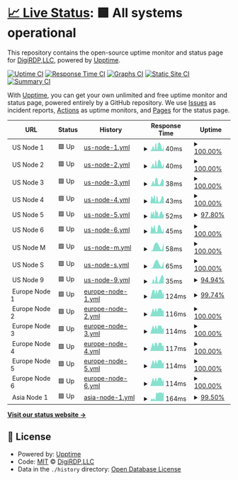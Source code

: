 # [📈 Live Status](https://status.digirdp.com): <!--live status--> **🟩 All systems operational**

This repository contains the open-source uptime monitor and status page for [DigiRDP,LLC](https://digirdp.com), powered by [Upptime](https://github.com/upptime/upptime).

[![Uptime CI](https://github.com/digirdpllc/upptime/workflows/Uptime%20CI/badge.svg)](https://github.com/digirdpllc/upptime/actions?query=workflow%3A%22Uptime+CI%22)
[![Response Time CI](https://github.com/digirdpllc/upptime/workflows/Response%20Time%20CI/badge.svg)](https://github.com/digirdpllc/upptime/actions?query=workflow%3A%22Response+Time+CI%22)
[![Graphs CI](https://github.com/digirdpllc/upptime/workflows/Graphs%20CI/badge.svg)](https://github.com/digirdpllc/upptime/actions?query=workflow%3A%22Graphs+CI%22)
[![Static Site CI](https://github.com/digirdpllc/upptime/workflows/Static%20Site%20CI/badge.svg)](https://github.com/digirdpllc/upptime/actions?query=workflow%3A%22Static+Site+CI%22)
[![Summary CI](https://github.com/digirdpllc/upptime/workflows/Summary%20CI/badge.svg)](https://github.com/digirdpllc/upptime/actions?query=workflow%3A%22Summary+CI%22)

With [Upptime](https://upptime.js.org), you can get your own unlimited and free uptime monitor and status page, powered entirely by a GitHub repository. We use [Issues](https://github.com/digirdpllc/upptime/issues) as incident reports, [Actions](https://github.com/digirdpllc/upptime/actions) as uptime monitors, and [Pages](https://status.digirdp.com) for the status page.

<!--start: status pages-->
<!-- This summary is generated by Upptime (https://github.com/upptime/upptime) -->
<!-- Do not edit this manually, your changes will be overwritten -->
<!-- prettier-ignore -->
| URL | Status | History | Response Time | Uptime |
| --- | ------ | ------- | ------------- | ------ |
| <img alt="" src="https://favicons.githubusercontent.com/null" height="13"> US Node 1 | 🟩 Up | [us-node-1.yml](https://github.com/digirdpllc/upptime/commits/HEAD/history/us-node-1.yml) | <details><summary><img alt="Response time graph" src="./graphs/us-node-1/response-time-week.png" height="20"> 40ms</summary><br><a href="https://status.digirdp.com/history/us-node-1"><img alt="Response time 42" src="https://img.shields.io/endpoint?url=https%3A%2F%2Fraw.githubusercontent.com%2Fdigirdpllc%2Fupptime%2FHEAD%2Fapi%2Fus-node-1%2Fresponse-time.json"></a><br><a href="https://status.digirdp.com/history/us-node-1"><img alt="24-hour response time 47" src="https://img.shields.io/endpoint?url=https%3A%2F%2Fraw.githubusercontent.com%2Fdigirdpllc%2Fupptime%2FHEAD%2Fapi%2Fus-node-1%2Fresponse-time-day.json"></a><br><a href="https://status.digirdp.com/history/us-node-1"><img alt="7-day response time 40" src="https://img.shields.io/endpoint?url=https%3A%2F%2Fraw.githubusercontent.com%2Fdigirdpllc%2Fupptime%2FHEAD%2Fapi%2Fus-node-1%2Fresponse-time-week.json"></a><br><a href="https://status.digirdp.com/history/us-node-1"><img alt="30-day response time 42" src="https://img.shields.io/endpoint?url=https%3A%2F%2Fraw.githubusercontent.com%2Fdigirdpllc%2Fupptime%2FHEAD%2Fapi%2Fus-node-1%2Fresponse-time-month.json"></a><br><a href="https://status.digirdp.com/history/us-node-1"><img alt="1-year response time 42" src="https://img.shields.io/endpoint?url=https%3A%2F%2Fraw.githubusercontent.com%2Fdigirdpllc%2Fupptime%2FHEAD%2Fapi%2Fus-node-1%2Fresponse-time-year.json"></a></details> | <details><summary><a href="https://status.digirdp.com/history/us-node-1">100.00%</a></summary><a href="https://status.digirdp.com/history/us-node-1"><img alt="All-time uptime 100.00%" src="https://img.shields.io/endpoint?url=https%3A%2F%2Fraw.githubusercontent.com%2Fdigirdpllc%2Fupptime%2FHEAD%2Fapi%2Fus-node-1%2Fuptime.json"></a><br><a href="https://status.digirdp.com/history/us-node-1"><img alt="24-hour uptime 100.00%" src="https://img.shields.io/endpoint?url=https%3A%2F%2Fraw.githubusercontent.com%2Fdigirdpllc%2Fupptime%2FHEAD%2Fapi%2Fus-node-1%2Fuptime-day.json"></a><br><a href="https://status.digirdp.com/history/us-node-1"><img alt="7-day uptime 100.00%" src="https://img.shields.io/endpoint?url=https%3A%2F%2Fraw.githubusercontent.com%2Fdigirdpllc%2Fupptime%2FHEAD%2Fapi%2Fus-node-1%2Fuptime-week.json"></a><br><a href="https://status.digirdp.com/history/us-node-1"><img alt="30-day uptime 100.00%" src="https://img.shields.io/endpoint?url=https%3A%2F%2Fraw.githubusercontent.com%2Fdigirdpllc%2Fupptime%2FHEAD%2Fapi%2Fus-node-1%2Fuptime-month.json"></a><br><a href="https://status.digirdp.com/history/us-node-1"><img alt="1-year uptime 100.00%" src="https://img.shields.io/endpoint?url=https%3A%2F%2Fraw.githubusercontent.com%2Fdigirdpllc%2Fupptime%2FHEAD%2Fapi%2Fus-node-1%2Fuptime-year.json"></a></details>
| <img alt="" src="https://favicons.githubusercontent.com/null" height="13"> US Node 2 | 🟩 Up | [us-node-2.yml](https://github.com/digirdpllc/upptime/commits/HEAD/history/us-node-2.yml) | <details><summary><img alt="Response time graph" src="./graphs/us-node-2/response-time-week.png" height="20"> 40ms</summary><br><a href="https://status.digirdp.com/history/us-node-2"><img alt="Response time 43" src="https://img.shields.io/endpoint?url=https%3A%2F%2Fraw.githubusercontent.com%2Fdigirdpllc%2Fupptime%2FHEAD%2Fapi%2Fus-node-2%2Fresponse-time.json"></a><br><a href="https://status.digirdp.com/history/us-node-2"><img alt="24-hour response time 47" src="https://img.shields.io/endpoint?url=https%3A%2F%2Fraw.githubusercontent.com%2Fdigirdpllc%2Fupptime%2FHEAD%2Fapi%2Fus-node-2%2Fresponse-time-day.json"></a><br><a href="https://status.digirdp.com/history/us-node-2"><img alt="7-day response time 40" src="https://img.shields.io/endpoint?url=https%3A%2F%2Fraw.githubusercontent.com%2Fdigirdpllc%2Fupptime%2FHEAD%2Fapi%2Fus-node-2%2Fresponse-time-week.json"></a><br><a href="https://status.digirdp.com/history/us-node-2"><img alt="30-day response time 43" src="https://img.shields.io/endpoint?url=https%3A%2F%2Fraw.githubusercontent.com%2Fdigirdpllc%2Fupptime%2FHEAD%2Fapi%2Fus-node-2%2Fresponse-time-month.json"></a><br><a href="https://status.digirdp.com/history/us-node-2"><img alt="1-year response time 43" src="https://img.shields.io/endpoint?url=https%3A%2F%2Fraw.githubusercontent.com%2Fdigirdpllc%2Fupptime%2FHEAD%2Fapi%2Fus-node-2%2Fresponse-time-year.json"></a></details> | <details><summary><a href="https://status.digirdp.com/history/us-node-2">100.00%</a></summary><a href="https://status.digirdp.com/history/us-node-2"><img alt="All-time uptime 99.83%" src="https://img.shields.io/endpoint?url=https%3A%2F%2Fraw.githubusercontent.com%2Fdigirdpllc%2Fupptime%2FHEAD%2Fapi%2Fus-node-2%2Fuptime.json"></a><br><a href="https://status.digirdp.com/history/us-node-2"><img alt="24-hour uptime 100.00%" src="https://img.shields.io/endpoint?url=https%3A%2F%2Fraw.githubusercontent.com%2Fdigirdpllc%2Fupptime%2FHEAD%2Fapi%2Fus-node-2%2Fuptime-day.json"></a><br><a href="https://status.digirdp.com/history/us-node-2"><img alt="7-day uptime 100.00%" src="https://img.shields.io/endpoint?url=https%3A%2F%2Fraw.githubusercontent.com%2Fdigirdpllc%2Fupptime%2FHEAD%2Fapi%2Fus-node-2%2Fuptime-week.json"></a><br><a href="https://status.digirdp.com/history/us-node-2"><img alt="30-day uptime 99.83%" src="https://img.shields.io/endpoint?url=https%3A%2F%2Fraw.githubusercontent.com%2Fdigirdpllc%2Fupptime%2FHEAD%2Fapi%2Fus-node-2%2Fuptime-month.json"></a><br><a href="https://status.digirdp.com/history/us-node-2"><img alt="1-year uptime 99.83%" src="https://img.shields.io/endpoint?url=https%3A%2F%2Fraw.githubusercontent.com%2Fdigirdpllc%2Fupptime%2FHEAD%2Fapi%2Fus-node-2%2Fuptime-year.json"></a></details>
| <img alt="" src="https://favicons.githubusercontent.com/null" height="13"> US Node 3 | 🟩 Up | [us-node-3.yml](https://github.com/digirdpllc/upptime/commits/HEAD/history/us-node-3.yml) | <details><summary><img alt="Response time graph" src="./graphs/us-node-3/response-time-week.png" height="20"> 38ms</summary><br><a href="https://status.digirdp.com/history/us-node-3"><img alt="Response time 42" src="https://img.shields.io/endpoint?url=https%3A%2F%2Fraw.githubusercontent.com%2Fdigirdpllc%2Fupptime%2FHEAD%2Fapi%2Fus-node-3%2Fresponse-time.json"></a><br><a href="https://status.digirdp.com/history/us-node-3"><img alt="24-hour response time 42" src="https://img.shields.io/endpoint?url=https%3A%2F%2Fraw.githubusercontent.com%2Fdigirdpllc%2Fupptime%2FHEAD%2Fapi%2Fus-node-3%2Fresponse-time-day.json"></a><br><a href="https://status.digirdp.com/history/us-node-3"><img alt="7-day response time 38" src="https://img.shields.io/endpoint?url=https%3A%2F%2Fraw.githubusercontent.com%2Fdigirdpllc%2Fupptime%2FHEAD%2Fapi%2Fus-node-3%2Fresponse-time-week.json"></a><br><a href="https://status.digirdp.com/history/us-node-3"><img alt="30-day response time 42" src="https://img.shields.io/endpoint?url=https%3A%2F%2Fraw.githubusercontent.com%2Fdigirdpllc%2Fupptime%2FHEAD%2Fapi%2Fus-node-3%2Fresponse-time-month.json"></a><br><a href="https://status.digirdp.com/history/us-node-3"><img alt="1-year response time 42" src="https://img.shields.io/endpoint?url=https%3A%2F%2Fraw.githubusercontent.com%2Fdigirdpllc%2Fupptime%2FHEAD%2Fapi%2Fus-node-3%2Fresponse-time-year.json"></a></details> | <details><summary><a href="https://status.digirdp.com/history/us-node-3">100.00%</a></summary><a href="https://status.digirdp.com/history/us-node-3"><img alt="All-time uptime 100.00%" src="https://img.shields.io/endpoint?url=https%3A%2F%2Fraw.githubusercontent.com%2Fdigirdpllc%2Fupptime%2FHEAD%2Fapi%2Fus-node-3%2Fuptime.json"></a><br><a href="https://status.digirdp.com/history/us-node-3"><img alt="24-hour uptime 100.00%" src="https://img.shields.io/endpoint?url=https%3A%2F%2Fraw.githubusercontent.com%2Fdigirdpllc%2Fupptime%2FHEAD%2Fapi%2Fus-node-3%2Fuptime-day.json"></a><br><a href="https://status.digirdp.com/history/us-node-3"><img alt="7-day uptime 100.00%" src="https://img.shields.io/endpoint?url=https%3A%2F%2Fraw.githubusercontent.com%2Fdigirdpllc%2Fupptime%2FHEAD%2Fapi%2Fus-node-3%2Fuptime-week.json"></a><br><a href="https://status.digirdp.com/history/us-node-3"><img alt="30-day uptime 100.00%" src="https://img.shields.io/endpoint?url=https%3A%2F%2Fraw.githubusercontent.com%2Fdigirdpllc%2Fupptime%2FHEAD%2Fapi%2Fus-node-3%2Fuptime-month.json"></a><br><a href="https://status.digirdp.com/history/us-node-3"><img alt="1-year uptime 100.00%" src="https://img.shields.io/endpoint?url=https%3A%2F%2Fraw.githubusercontent.com%2Fdigirdpllc%2Fupptime%2FHEAD%2Fapi%2Fus-node-3%2Fuptime-year.json"></a></details>
| <img alt="" src="https://favicons.githubusercontent.com/null" height="13"> US Node 4 | 🟩 Up | [us-node-4.yml](https://github.com/digirdpllc/upptime/commits/HEAD/history/us-node-4.yml) | <details><summary><img alt="Response time graph" src="./graphs/us-node-4/response-time-week.png" height="20"> 43ms</summary><br><a href="https://status.digirdp.com/history/us-node-4"><img alt="Response time 39" src="https://img.shields.io/endpoint?url=https%3A%2F%2Fraw.githubusercontent.com%2Fdigirdpllc%2Fupptime%2FHEAD%2Fapi%2Fus-node-4%2Fresponse-time.json"></a><br><a href="https://status.digirdp.com/history/us-node-4"><img alt="24-hour response time 46" src="https://img.shields.io/endpoint?url=https%3A%2F%2Fraw.githubusercontent.com%2Fdigirdpllc%2Fupptime%2FHEAD%2Fapi%2Fus-node-4%2Fresponse-time-day.json"></a><br><a href="https://status.digirdp.com/history/us-node-4"><img alt="7-day response time 43" src="https://img.shields.io/endpoint?url=https%3A%2F%2Fraw.githubusercontent.com%2Fdigirdpllc%2Fupptime%2FHEAD%2Fapi%2Fus-node-4%2Fresponse-time-week.json"></a><br><a href="https://status.digirdp.com/history/us-node-4"><img alt="30-day response time 39" src="https://img.shields.io/endpoint?url=https%3A%2F%2Fraw.githubusercontent.com%2Fdigirdpllc%2Fupptime%2FHEAD%2Fapi%2Fus-node-4%2Fresponse-time-month.json"></a><br><a href="https://status.digirdp.com/history/us-node-4"><img alt="1-year response time 39" src="https://img.shields.io/endpoint?url=https%3A%2F%2Fraw.githubusercontent.com%2Fdigirdpllc%2Fupptime%2FHEAD%2Fapi%2Fus-node-4%2Fresponse-time-year.json"></a></details> | <details><summary><a href="https://status.digirdp.com/history/us-node-4">100.00%</a></summary><a href="https://status.digirdp.com/history/us-node-4"><img alt="All-time uptime 100.00%" src="https://img.shields.io/endpoint?url=https%3A%2F%2Fraw.githubusercontent.com%2Fdigirdpllc%2Fupptime%2FHEAD%2Fapi%2Fus-node-4%2Fuptime.json"></a><br><a href="https://status.digirdp.com/history/us-node-4"><img alt="24-hour uptime 100.00%" src="https://img.shields.io/endpoint?url=https%3A%2F%2Fraw.githubusercontent.com%2Fdigirdpllc%2Fupptime%2FHEAD%2Fapi%2Fus-node-4%2Fuptime-day.json"></a><br><a href="https://status.digirdp.com/history/us-node-4"><img alt="7-day uptime 100.00%" src="https://img.shields.io/endpoint?url=https%3A%2F%2Fraw.githubusercontent.com%2Fdigirdpllc%2Fupptime%2FHEAD%2Fapi%2Fus-node-4%2Fuptime-week.json"></a><br><a href="https://status.digirdp.com/history/us-node-4"><img alt="30-day uptime 100.00%" src="https://img.shields.io/endpoint?url=https%3A%2F%2Fraw.githubusercontent.com%2Fdigirdpllc%2Fupptime%2FHEAD%2Fapi%2Fus-node-4%2Fuptime-month.json"></a><br><a href="https://status.digirdp.com/history/us-node-4"><img alt="1-year uptime 100.00%" src="https://img.shields.io/endpoint?url=https%3A%2F%2Fraw.githubusercontent.com%2Fdigirdpllc%2Fupptime%2FHEAD%2Fapi%2Fus-node-4%2Fuptime-year.json"></a></details>
| <img alt="" src="https://favicons.githubusercontent.com/null" height="13"> US Node 5 | 🟩 Up | [us-node-5.yml](https://github.com/digirdpllc/upptime/commits/HEAD/history/us-node-5.yml) | <details><summary><img alt="Response time graph" src="./graphs/us-node-5/response-time-week.png" height="20"> 52ms</summary><br><a href="https://status.digirdp.com/history/us-node-5"><img alt="Response time 43" src="https://img.shields.io/endpoint?url=https%3A%2F%2Fraw.githubusercontent.com%2Fdigirdpllc%2Fupptime%2FHEAD%2Fapi%2Fus-node-5%2Fresponse-time.json"></a><br><a href="https://status.digirdp.com/history/us-node-5"><img alt="24-hour response time 49" src="https://img.shields.io/endpoint?url=https%3A%2F%2Fraw.githubusercontent.com%2Fdigirdpllc%2Fupptime%2FHEAD%2Fapi%2Fus-node-5%2Fresponse-time-day.json"></a><br><a href="https://status.digirdp.com/history/us-node-5"><img alt="7-day response time 52" src="https://img.shields.io/endpoint?url=https%3A%2F%2Fraw.githubusercontent.com%2Fdigirdpllc%2Fupptime%2FHEAD%2Fapi%2Fus-node-5%2Fresponse-time-week.json"></a><br><a href="https://status.digirdp.com/history/us-node-5"><img alt="30-day response time 43" src="https://img.shields.io/endpoint?url=https%3A%2F%2Fraw.githubusercontent.com%2Fdigirdpllc%2Fupptime%2FHEAD%2Fapi%2Fus-node-5%2Fresponse-time-month.json"></a><br><a href="https://status.digirdp.com/history/us-node-5"><img alt="1-year response time 43" src="https://img.shields.io/endpoint?url=https%3A%2F%2Fraw.githubusercontent.com%2Fdigirdpllc%2Fupptime%2FHEAD%2Fapi%2Fus-node-5%2Fresponse-time-year.json"></a></details> | <details><summary><a href="https://status.digirdp.com/history/us-node-5">97.80%</a></summary><a href="https://status.digirdp.com/history/us-node-5"><img alt="All-time uptime 99.28%" src="https://img.shields.io/endpoint?url=https%3A%2F%2Fraw.githubusercontent.com%2Fdigirdpllc%2Fupptime%2FHEAD%2Fapi%2Fus-node-5%2Fuptime.json"></a><br><a href="https://status.digirdp.com/history/us-node-5"><img alt="24-hour uptime 98.06%" src="https://img.shields.io/endpoint?url=https%3A%2F%2Fraw.githubusercontent.com%2Fdigirdpllc%2Fupptime%2FHEAD%2Fapi%2Fus-node-5%2Fuptime-day.json"></a><br><a href="https://status.digirdp.com/history/us-node-5"><img alt="7-day uptime 97.80%" src="https://img.shields.io/endpoint?url=https%3A%2F%2Fraw.githubusercontent.com%2Fdigirdpllc%2Fupptime%2FHEAD%2Fapi%2Fus-node-5%2Fuptime-week.json"></a><br><a href="https://status.digirdp.com/history/us-node-5"><img alt="30-day uptime 99.28%" src="https://img.shields.io/endpoint?url=https%3A%2F%2Fraw.githubusercontent.com%2Fdigirdpllc%2Fupptime%2FHEAD%2Fapi%2Fus-node-5%2Fuptime-month.json"></a><br><a href="https://status.digirdp.com/history/us-node-5"><img alt="1-year uptime 99.28%" src="https://img.shields.io/endpoint?url=https%3A%2F%2Fraw.githubusercontent.com%2Fdigirdpllc%2Fupptime%2FHEAD%2Fapi%2Fus-node-5%2Fuptime-year.json"></a></details>
| <img alt="" src="https://favicons.githubusercontent.com/null" height="13"> US Node 6 | 🟩 Up | [us-node-6.yml](https://github.com/digirdpllc/upptime/commits/HEAD/history/us-node-6.yml) | <details><summary><img alt="Response time graph" src="./graphs/us-node-6/response-time-week.png" height="20"> 45ms</summary><br><a href="https://status.digirdp.com/history/us-node-6"><img alt="Response time 79" src="https://img.shields.io/endpoint?url=https%3A%2F%2Fraw.githubusercontent.com%2Fdigirdpllc%2Fupptime%2FHEAD%2Fapi%2Fus-node-6%2Fresponse-time.json"></a><br><a href="https://status.digirdp.com/history/us-node-6"><img alt="24-hour response time 47" src="https://img.shields.io/endpoint?url=https%3A%2F%2Fraw.githubusercontent.com%2Fdigirdpllc%2Fupptime%2FHEAD%2Fapi%2Fus-node-6%2Fresponse-time-day.json"></a><br><a href="https://status.digirdp.com/history/us-node-6"><img alt="7-day response time 45" src="https://img.shields.io/endpoint?url=https%3A%2F%2Fraw.githubusercontent.com%2Fdigirdpllc%2Fupptime%2FHEAD%2Fapi%2Fus-node-6%2Fresponse-time-week.json"></a><br><a href="https://status.digirdp.com/history/us-node-6"><img alt="30-day response time 79" src="https://img.shields.io/endpoint?url=https%3A%2F%2Fraw.githubusercontent.com%2Fdigirdpllc%2Fupptime%2FHEAD%2Fapi%2Fus-node-6%2Fresponse-time-month.json"></a><br><a href="https://status.digirdp.com/history/us-node-6"><img alt="1-year response time 79" src="https://img.shields.io/endpoint?url=https%3A%2F%2Fraw.githubusercontent.com%2Fdigirdpllc%2Fupptime%2FHEAD%2Fapi%2Fus-node-6%2Fresponse-time-year.json"></a></details> | <details><summary><a href="https://status.digirdp.com/history/us-node-6">100.00%</a></summary><a href="https://status.digirdp.com/history/us-node-6"><img alt="All-time uptime 100.00%" src="https://img.shields.io/endpoint?url=https%3A%2F%2Fraw.githubusercontent.com%2Fdigirdpllc%2Fupptime%2FHEAD%2Fapi%2Fus-node-6%2Fuptime.json"></a><br><a href="https://status.digirdp.com/history/us-node-6"><img alt="24-hour uptime 100.00%" src="https://img.shields.io/endpoint?url=https%3A%2F%2Fraw.githubusercontent.com%2Fdigirdpllc%2Fupptime%2FHEAD%2Fapi%2Fus-node-6%2Fuptime-day.json"></a><br><a href="https://status.digirdp.com/history/us-node-6"><img alt="7-day uptime 100.00%" src="https://img.shields.io/endpoint?url=https%3A%2F%2Fraw.githubusercontent.com%2Fdigirdpllc%2Fupptime%2FHEAD%2Fapi%2Fus-node-6%2Fuptime-week.json"></a><br><a href="https://status.digirdp.com/history/us-node-6"><img alt="30-day uptime 100.00%" src="https://img.shields.io/endpoint?url=https%3A%2F%2Fraw.githubusercontent.com%2Fdigirdpllc%2Fupptime%2FHEAD%2Fapi%2Fus-node-6%2Fuptime-month.json"></a><br><a href="https://status.digirdp.com/history/us-node-6"><img alt="1-year uptime 100.00%" src="https://img.shields.io/endpoint?url=https%3A%2F%2Fraw.githubusercontent.com%2Fdigirdpllc%2Fupptime%2FHEAD%2Fapi%2Fus-node-6%2Fuptime-year.json"></a></details>
| <img alt="" src="https://favicons.githubusercontent.com/null" height="13"> US Node M | 🟩 Up | [us-node-m.yml](https://github.com/digirdpllc/upptime/commits/HEAD/history/us-node-m.yml) | <details><summary><img alt="Response time graph" src="./graphs/us-node-m/response-time-week.png" height="20"> 58ms</summary><br><a href="https://status.digirdp.com/history/us-node-m"><img alt="Response time 58" src="https://img.shields.io/endpoint?url=https%3A%2F%2Fraw.githubusercontent.com%2Fdigirdpllc%2Fupptime%2FHEAD%2Fapi%2Fus-node-m%2Fresponse-time.json"></a><br><a href="https://status.digirdp.com/history/us-node-m"><img alt="24-hour response time 93" src="https://img.shields.io/endpoint?url=https%3A%2F%2Fraw.githubusercontent.com%2Fdigirdpllc%2Fupptime%2FHEAD%2Fapi%2Fus-node-m%2Fresponse-time-day.json"></a><br><a href="https://status.digirdp.com/history/us-node-m"><img alt="7-day response time 58" src="https://img.shields.io/endpoint?url=https%3A%2F%2Fraw.githubusercontent.com%2Fdigirdpllc%2Fupptime%2FHEAD%2Fapi%2Fus-node-m%2Fresponse-time-week.json"></a><br><a href="https://status.digirdp.com/history/us-node-m"><img alt="30-day response time 58" src="https://img.shields.io/endpoint?url=https%3A%2F%2Fraw.githubusercontent.com%2Fdigirdpllc%2Fupptime%2FHEAD%2Fapi%2Fus-node-m%2Fresponse-time-month.json"></a><br><a href="https://status.digirdp.com/history/us-node-m"><img alt="1-year response time 58" src="https://img.shields.io/endpoint?url=https%3A%2F%2Fraw.githubusercontent.com%2Fdigirdpllc%2Fupptime%2FHEAD%2Fapi%2Fus-node-m%2Fresponse-time-year.json"></a></details> | <details><summary><a href="https://status.digirdp.com/history/us-node-m">100.00%</a></summary><a href="https://status.digirdp.com/history/us-node-m"><img alt="All-time uptime 100.00%" src="https://img.shields.io/endpoint?url=https%3A%2F%2Fraw.githubusercontent.com%2Fdigirdpllc%2Fupptime%2FHEAD%2Fapi%2Fus-node-m%2Fuptime.json"></a><br><a href="https://status.digirdp.com/history/us-node-m"><img alt="24-hour uptime 100.00%" src="https://img.shields.io/endpoint?url=https%3A%2F%2Fraw.githubusercontent.com%2Fdigirdpllc%2Fupptime%2FHEAD%2Fapi%2Fus-node-m%2Fuptime-day.json"></a><br><a href="https://status.digirdp.com/history/us-node-m"><img alt="7-day uptime 100.00%" src="https://img.shields.io/endpoint?url=https%3A%2F%2Fraw.githubusercontent.com%2Fdigirdpllc%2Fupptime%2FHEAD%2Fapi%2Fus-node-m%2Fuptime-week.json"></a><br><a href="https://status.digirdp.com/history/us-node-m"><img alt="30-day uptime 100.00%" src="https://img.shields.io/endpoint?url=https%3A%2F%2Fraw.githubusercontent.com%2Fdigirdpllc%2Fupptime%2FHEAD%2Fapi%2Fus-node-m%2Fuptime-month.json"></a><br><a href="https://status.digirdp.com/history/us-node-m"><img alt="1-year uptime 100.00%" src="https://img.shields.io/endpoint?url=https%3A%2F%2Fraw.githubusercontent.com%2Fdigirdpllc%2Fupptime%2FHEAD%2Fapi%2Fus-node-m%2Fuptime-year.json"></a></details>
| <img alt="" src="https://favicons.githubusercontent.com/null" height="13"> US Node S | 🟩 Up | [us-node-s.yml](https://github.com/digirdpllc/upptime/commits/HEAD/history/us-node-s.yml) | <details><summary><img alt="Response time graph" src="./graphs/us-node-s/response-time-week.png" height="20"> 65ms</summary><br><a href="https://status.digirdp.com/history/us-node-s"><img alt="Response time 65" src="https://img.shields.io/endpoint?url=https%3A%2F%2Fraw.githubusercontent.com%2Fdigirdpllc%2Fupptime%2FHEAD%2Fapi%2Fus-node-s%2Fresponse-time.json"></a><br><a href="https://status.digirdp.com/history/us-node-s"><img alt="24-hour response time 94" src="https://img.shields.io/endpoint?url=https%3A%2F%2Fraw.githubusercontent.com%2Fdigirdpllc%2Fupptime%2FHEAD%2Fapi%2Fus-node-s%2Fresponse-time-day.json"></a><br><a href="https://status.digirdp.com/history/us-node-s"><img alt="7-day response time 65" src="https://img.shields.io/endpoint?url=https%3A%2F%2Fraw.githubusercontent.com%2Fdigirdpllc%2Fupptime%2FHEAD%2Fapi%2Fus-node-s%2Fresponse-time-week.json"></a><br><a href="https://status.digirdp.com/history/us-node-s"><img alt="30-day response time 65" src="https://img.shields.io/endpoint?url=https%3A%2F%2Fraw.githubusercontent.com%2Fdigirdpllc%2Fupptime%2FHEAD%2Fapi%2Fus-node-s%2Fresponse-time-month.json"></a><br><a href="https://status.digirdp.com/history/us-node-s"><img alt="1-year response time 65" src="https://img.shields.io/endpoint?url=https%3A%2F%2Fraw.githubusercontent.com%2Fdigirdpllc%2Fupptime%2FHEAD%2Fapi%2Fus-node-s%2Fresponse-time-year.json"></a></details> | <details><summary><a href="https://status.digirdp.com/history/us-node-s">100.00%</a></summary><a href="https://status.digirdp.com/history/us-node-s"><img alt="All-time uptime 100.00%" src="https://img.shields.io/endpoint?url=https%3A%2F%2Fraw.githubusercontent.com%2Fdigirdpllc%2Fupptime%2FHEAD%2Fapi%2Fus-node-s%2Fuptime.json"></a><br><a href="https://status.digirdp.com/history/us-node-s"><img alt="24-hour uptime 100.00%" src="https://img.shields.io/endpoint?url=https%3A%2F%2Fraw.githubusercontent.com%2Fdigirdpllc%2Fupptime%2FHEAD%2Fapi%2Fus-node-s%2Fuptime-day.json"></a><br><a href="https://status.digirdp.com/history/us-node-s"><img alt="7-day uptime 100.00%" src="https://img.shields.io/endpoint?url=https%3A%2F%2Fraw.githubusercontent.com%2Fdigirdpllc%2Fupptime%2FHEAD%2Fapi%2Fus-node-s%2Fuptime-week.json"></a><br><a href="https://status.digirdp.com/history/us-node-s"><img alt="30-day uptime 100.00%" src="https://img.shields.io/endpoint?url=https%3A%2F%2Fraw.githubusercontent.com%2Fdigirdpllc%2Fupptime%2FHEAD%2Fapi%2Fus-node-s%2Fuptime-month.json"></a><br><a href="https://status.digirdp.com/history/us-node-s"><img alt="1-year uptime 100.00%" src="https://img.shields.io/endpoint?url=https%3A%2F%2Fraw.githubusercontent.com%2Fdigirdpllc%2Fupptime%2FHEAD%2Fapi%2Fus-node-s%2Fuptime-year.json"></a></details>
| <img alt="" src="https://favicons.githubusercontent.com/null" height="13"> US Node 9 | 🟩 Up | [us-node-9.yml](https://github.com/digirdpllc/upptime/commits/HEAD/history/us-node-9.yml) | <details><summary><img alt="Response time graph" src="./graphs/us-node-9/response-time-week.png" height="20"> 35ms</summary><br><a href="https://status.digirdp.com/history/us-node-9"><img alt="Response time 36" src="https://img.shields.io/endpoint?url=https%3A%2F%2Fraw.githubusercontent.com%2Fdigirdpllc%2Fupptime%2FHEAD%2Fapi%2Fus-node-9%2Fresponse-time.json"></a><br><a href="https://status.digirdp.com/history/us-node-9"><img alt="24-hour response time 52" src="https://img.shields.io/endpoint?url=https%3A%2F%2Fraw.githubusercontent.com%2Fdigirdpllc%2Fupptime%2FHEAD%2Fapi%2Fus-node-9%2Fresponse-time-day.json"></a><br><a href="https://status.digirdp.com/history/us-node-9"><img alt="7-day response time 35" src="https://img.shields.io/endpoint?url=https%3A%2F%2Fraw.githubusercontent.com%2Fdigirdpllc%2Fupptime%2FHEAD%2Fapi%2Fus-node-9%2Fresponse-time-week.json"></a><br><a href="https://status.digirdp.com/history/us-node-9"><img alt="30-day response time 36" src="https://img.shields.io/endpoint?url=https%3A%2F%2Fraw.githubusercontent.com%2Fdigirdpllc%2Fupptime%2FHEAD%2Fapi%2Fus-node-9%2Fresponse-time-month.json"></a><br><a href="https://status.digirdp.com/history/us-node-9"><img alt="1-year response time 36" src="https://img.shields.io/endpoint?url=https%3A%2F%2Fraw.githubusercontent.com%2Fdigirdpllc%2Fupptime%2FHEAD%2Fapi%2Fus-node-9%2Fresponse-time-year.json"></a></details> | <details><summary><a href="https://status.digirdp.com/history/us-node-9">94.94%</a></summary><a href="https://status.digirdp.com/history/us-node-9"><img alt="All-time uptime 98.33%" src="https://img.shields.io/endpoint?url=https%3A%2F%2Fraw.githubusercontent.com%2Fdigirdpllc%2Fupptime%2FHEAD%2Fapi%2Fus-node-9%2Fuptime.json"></a><br><a href="https://status.digirdp.com/history/us-node-9"><img alt="24-hour uptime 100.00%" src="https://img.shields.io/endpoint?url=https%3A%2F%2Fraw.githubusercontent.com%2Fdigirdpllc%2Fupptime%2FHEAD%2Fapi%2Fus-node-9%2Fuptime-day.json"></a><br><a href="https://status.digirdp.com/history/us-node-9"><img alt="7-day uptime 94.94%" src="https://img.shields.io/endpoint?url=https%3A%2F%2Fraw.githubusercontent.com%2Fdigirdpllc%2Fupptime%2FHEAD%2Fapi%2Fus-node-9%2Fuptime-week.json"></a><br><a href="https://status.digirdp.com/history/us-node-9"><img alt="30-day uptime 98.33%" src="https://img.shields.io/endpoint?url=https%3A%2F%2Fraw.githubusercontent.com%2Fdigirdpllc%2Fupptime%2FHEAD%2Fapi%2Fus-node-9%2Fuptime-month.json"></a><br><a href="https://status.digirdp.com/history/us-node-9"><img alt="1-year uptime 98.33%" src="https://img.shields.io/endpoint?url=https%3A%2F%2Fraw.githubusercontent.com%2Fdigirdpllc%2Fupptime%2FHEAD%2Fapi%2Fus-node-9%2Fuptime-year.json"></a></details>
| <img alt="" src="https://favicons.githubusercontent.com/null" height="13"> Europe Node 1 | 🟩 Up | [europe-node-1.yml](https://github.com/digirdpllc/upptime/commits/HEAD/history/europe-node-1.yml) | <details><summary><img alt="Response time graph" src="./graphs/europe-node-1/response-time-week.png" height="20"> 124ms</summary><br><a href="https://status.digirdp.com/history/europe-node-1"><img alt="Response time 121" src="https://img.shields.io/endpoint?url=https%3A%2F%2Fraw.githubusercontent.com%2Fdigirdpllc%2Fupptime%2FHEAD%2Fapi%2Feurope-node-1%2Fresponse-time.json"></a><br><a href="https://status.digirdp.com/history/europe-node-1"><img alt="24-hour response time 107" src="https://img.shields.io/endpoint?url=https%3A%2F%2Fraw.githubusercontent.com%2Fdigirdpllc%2Fupptime%2FHEAD%2Fapi%2Feurope-node-1%2Fresponse-time-day.json"></a><br><a href="https://status.digirdp.com/history/europe-node-1"><img alt="7-day response time 124" src="https://img.shields.io/endpoint?url=https%3A%2F%2Fraw.githubusercontent.com%2Fdigirdpllc%2Fupptime%2FHEAD%2Fapi%2Feurope-node-1%2Fresponse-time-week.json"></a><br><a href="https://status.digirdp.com/history/europe-node-1"><img alt="30-day response time 121" src="https://img.shields.io/endpoint?url=https%3A%2F%2Fraw.githubusercontent.com%2Fdigirdpllc%2Fupptime%2FHEAD%2Fapi%2Feurope-node-1%2Fresponse-time-month.json"></a><br><a href="https://status.digirdp.com/history/europe-node-1"><img alt="1-year response time 121" src="https://img.shields.io/endpoint?url=https%3A%2F%2Fraw.githubusercontent.com%2Fdigirdpllc%2Fupptime%2FHEAD%2Fapi%2Feurope-node-1%2Fresponse-time-year.json"></a></details> | <details><summary><a href="https://status.digirdp.com/history/europe-node-1">99.74%</a></summary><a href="https://status.digirdp.com/history/europe-node-1"><img alt="All-time uptime 99.91%" src="https://img.shields.io/endpoint?url=https%3A%2F%2Fraw.githubusercontent.com%2Fdigirdpllc%2Fupptime%2FHEAD%2Fapi%2Feurope-node-1%2Fuptime.json"></a><br><a href="https://status.digirdp.com/history/europe-node-1"><img alt="24-hour uptime 100.00%" src="https://img.shields.io/endpoint?url=https%3A%2F%2Fraw.githubusercontent.com%2Fdigirdpllc%2Fupptime%2FHEAD%2Fapi%2Feurope-node-1%2Fuptime-day.json"></a><br><a href="https://status.digirdp.com/history/europe-node-1"><img alt="7-day uptime 99.74%" src="https://img.shields.io/endpoint?url=https%3A%2F%2Fraw.githubusercontent.com%2Fdigirdpllc%2Fupptime%2FHEAD%2Fapi%2Feurope-node-1%2Fuptime-week.json"></a><br><a href="https://status.digirdp.com/history/europe-node-1"><img alt="30-day uptime 99.91%" src="https://img.shields.io/endpoint?url=https%3A%2F%2Fraw.githubusercontent.com%2Fdigirdpllc%2Fupptime%2FHEAD%2Fapi%2Feurope-node-1%2Fuptime-month.json"></a><br><a href="https://status.digirdp.com/history/europe-node-1"><img alt="1-year uptime 99.91%" src="https://img.shields.io/endpoint?url=https%3A%2F%2Fraw.githubusercontent.com%2Fdigirdpllc%2Fupptime%2FHEAD%2Fapi%2Feurope-node-1%2Fuptime-year.json"></a></details>
| <img alt="" src="https://favicons.githubusercontent.com/null" height="13"> Europe Node 2 | 🟩 Up | [europe-node-2.yml](https://github.com/digirdpllc/upptime/commits/HEAD/history/europe-node-2.yml) | <details><summary><img alt="Response time graph" src="./graphs/europe-node-2/response-time-week.png" height="20"> 116ms</summary><br><a href="https://status.digirdp.com/history/europe-node-2"><img alt="Response time 115" src="https://img.shields.io/endpoint?url=https%3A%2F%2Fraw.githubusercontent.com%2Fdigirdpllc%2Fupptime%2FHEAD%2Fapi%2Feurope-node-2%2Fresponse-time.json"></a><br><a href="https://status.digirdp.com/history/europe-node-2"><img alt="24-hour response time 109" src="https://img.shields.io/endpoint?url=https%3A%2F%2Fraw.githubusercontent.com%2Fdigirdpllc%2Fupptime%2FHEAD%2Fapi%2Feurope-node-2%2Fresponse-time-day.json"></a><br><a href="https://status.digirdp.com/history/europe-node-2"><img alt="7-day response time 116" src="https://img.shields.io/endpoint?url=https%3A%2F%2Fraw.githubusercontent.com%2Fdigirdpllc%2Fupptime%2FHEAD%2Fapi%2Feurope-node-2%2Fresponse-time-week.json"></a><br><a href="https://status.digirdp.com/history/europe-node-2"><img alt="30-day response time 115" src="https://img.shields.io/endpoint?url=https%3A%2F%2Fraw.githubusercontent.com%2Fdigirdpllc%2Fupptime%2FHEAD%2Fapi%2Feurope-node-2%2Fresponse-time-month.json"></a><br><a href="https://status.digirdp.com/history/europe-node-2"><img alt="1-year response time 115" src="https://img.shields.io/endpoint?url=https%3A%2F%2Fraw.githubusercontent.com%2Fdigirdpllc%2Fupptime%2FHEAD%2Fapi%2Feurope-node-2%2Fresponse-time-year.json"></a></details> | <details><summary><a href="https://status.digirdp.com/history/europe-node-2">100.00%</a></summary><a href="https://status.digirdp.com/history/europe-node-2"><img alt="All-time uptime 100.00%" src="https://img.shields.io/endpoint?url=https%3A%2F%2Fraw.githubusercontent.com%2Fdigirdpllc%2Fupptime%2FHEAD%2Fapi%2Feurope-node-2%2Fuptime.json"></a><br><a href="https://status.digirdp.com/history/europe-node-2"><img alt="24-hour uptime 100.00%" src="https://img.shields.io/endpoint?url=https%3A%2F%2Fraw.githubusercontent.com%2Fdigirdpllc%2Fupptime%2FHEAD%2Fapi%2Feurope-node-2%2Fuptime-day.json"></a><br><a href="https://status.digirdp.com/history/europe-node-2"><img alt="7-day uptime 100.00%" src="https://img.shields.io/endpoint?url=https%3A%2F%2Fraw.githubusercontent.com%2Fdigirdpllc%2Fupptime%2FHEAD%2Fapi%2Feurope-node-2%2Fuptime-week.json"></a><br><a href="https://status.digirdp.com/history/europe-node-2"><img alt="30-day uptime 100.00%" src="https://img.shields.io/endpoint?url=https%3A%2F%2Fraw.githubusercontent.com%2Fdigirdpllc%2Fupptime%2FHEAD%2Fapi%2Feurope-node-2%2Fuptime-month.json"></a><br><a href="https://status.digirdp.com/history/europe-node-2"><img alt="1-year uptime 100.00%" src="https://img.shields.io/endpoint?url=https%3A%2F%2Fraw.githubusercontent.com%2Fdigirdpllc%2Fupptime%2FHEAD%2Fapi%2Feurope-node-2%2Fuptime-year.json"></a></details>
| <img alt="" src="https://favicons.githubusercontent.com/null" height="13"> Europe Node 3 | 🟩 Up | [europe-node-3.yml](https://github.com/digirdpllc/upptime/commits/HEAD/history/europe-node-3.yml) | <details><summary><img alt="Response time graph" src="./graphs/europe-node-3/response-time-week.png" height="20"> 114ms</summary><br><a href="https://status.digirdp.com/history/europe-node-3"><img alt="Response time 114" src="https://img.shields.io/endpoint?url=https%3A%2F%2Fraw.githubusercontent.com%2Fdigirdpllc%2Fupptime%2FHEAD%2Fapi%2Feurope-node-3%2Fresponse-time.json"></a><br><a href="https://status.digirdp.com/history/europe-node-3"><img alt="24-hour response time 108" src="https://img.shields.io/endpoint?url=https%3A%2F%2Fraw.githubusercontent.com%2Fdigirdpllc%2Fupptime%2FHEAD%2Fapi%2Feurope-node-3%2Fresponse-time-day.json"></a><br><a href="https://status.digirdp.com/history/europe-node-3"><img alt="7-day response time 114" src="https://img.shields.io/endpoint?url=https%3A%2F%2Fraw.githubusercontent.com%2Fdigirdpllc%2Fupptime%2FHEAD%2Fapi%2Feurope-node-3%2Fresponse-time-week.json"></a><br><a href="https://status.digirdp.com/history/europe-node-3"><img alt="30-day response time 114" src="https://img.shields.io/endpoint?url=https%3A%2F%2Fraw.githubusercontent.com%2Fdigirdpllc%2Fupptime%2FHEAD%2Fapi%2Feurope-node-3%2Fresponse-time-month.json"></a><br><a href="https://status.digirdp.com/history/europe-node-3"><img alt="1-year response time 114" src="https://img.shields.io/endpoint?url=https%3A%2F%2Fraw.githubusercontent.com%2Fdigirdpllc%2Fupptime%2FHEAD%2Fapi%2Feurope-node-3%2Fresponse-time-year.json"></a></details> | <details><summary><a href="https://status.digirdp.com/history/europe-node-3">100.00%</a></summary><a href="https://status.digirdp.com/history/europe-node-3"><img alt="All-time uptime 100.00%" src="https://img.shields.io/endpoint?url=https%3A%2F%2Fraw.githubusercontent.com%2Fdigirdpllc%2Fupptime%2FHEAD%2Fapi%2Feurope-node-3%2Fuptime.json"></a><br><a href="https://status.digirdp.com/history/europe-node-3"><img alt="24-hour uptime 100.00%" src="https://img.shields.io/endpoint?url=https%3A%2F%2Fraw.githubusercontent.com%2Fdigirdpllc%2Fupptime%2FHEAD%2Fapi%2Feurope-node-3%2Fuptime-day.json"></a><br><a href="https://status.digirdp.com/history/europe-node-3"><img alt="7-day uptime 100.00%" src="https://img.shields.io/endpoint?url=https%3A%2F%2Fraw.githubusercontent.com%2Fdigirdpllc%2Fupptime%2FHEAD%2Fapi%2Feurope-node-3%2Fuptime-week.json"></a><br><a href="https://status.digirdp.com/history/europe-node-3"><img alt="30-day uptime 100.00%" src="https://img.shields.io/endpoint?url=https%3A%2F%2Fraw.githubusercontent.com%2Fdigirdpllc%2Fupptime%2FHEAD%2Fapi%2Feurope-node-3%2Fuptime-month.json"></a><br><a href="https://status.digirdp.com/history/europe-node-3"><img alt="1-year uptime 100.00%" src="https://img.shields.io/endpoint?url=https%3A%2F%2Fraw.githubusercontent.com%2Fdigirdpllc%2Fupptime%2FHEAD%2Fapi%2Feurope-node-3%2Fuptime-year.json"></a></details>
| <img alt="" src="https://favicons.githubusercontent.com/null" height="13"> Europe Node 4 | 🟩 Up | [europe-node-4.yml](https://github.com/digirdpllc/upptime/commits/HEAD/history/europe-node-4.yml) | <details><summary><img alt="Response time graph" src="./graphs/europe-node-4/response-time-week.png" height="20"> 117ms</summary><br><a href="https://status.digirdp.com/history/europe-node-4"><img alt="Response time 115" src="https://img.shields.io/endpoint?url=https%3A%2F%2Fraw.githubusercontent.com%2Fdigirdpllc%2Fupptime%2FHEAD%2Fapi%2Feurope-node-4%2Fresponse-time.json"></a><br><a href="https://status.digirdp.com/history/europe-node-4"><img alt="24-hour response time 109" src="https://img.shields.io/endpoint?url=https%3A%2F%2Fraw.githubusercontent.com%2Fdigirdpllc%2Fupptime%2FHEAD%2Fapi%2Feurope-node-4%2Fresponse-time-day.json"></a><br><a href="https://status.digirdp.com/history/europe-node-4"><img alt="7-day response time 117" src="https://img.shields.io/endpoint?url=https%3A%2F%2Fraw.githubusercontent.com%2Fdigirdpllc%2Fupptime%2FHEAD%2Fapi%2Feurope-node-4%2Fresponse-time-week.json"></a><br><a href="https://status.digirdp.com/history/europe-node-4"><img alt="30-day response time 115" src="https://img.shields.io/endpoint?url=https%3A%2F%2Fraw.githubusercontent.com%2Fdigirdpllc%2Fupptime%2FHEAD%2Fapi%2Feurope-node-4%2Fresponse-time-month.json"></a><br><a href="https://status.digirdp.com/history/europe-node-4"><img alt="1-year response time 115" src="https://img.shields.io/endpoint?url=https%3A%2F%2Fraw.githubusercontent.com%2Fdigirdpllc%2Fupptime%2FHEAD%2Fapi%2Feurope-node-4%2Fresponse-time-year.json"></a></details> | <details><summary><a href="https://status.digirdp.com/history/europe-node-4">100.00%</a></summary><a href="https://status.digirdp.com/history/europe-node-4"><img alt="All-time uptime 100.00%" src="https://img.shields.io/endpoint?url=https%3A%2F%2Fraw.githubusercontent.com%2Fdigirdpllc%2Fupptime%2FHEAD%2Fapi%2Feurope-node-4%2Fuptime.json"></a><br><a href="https://status.digirdp.com/history/europe-node-4"><img alt="24-hour uptime 100.00%" src="https://img.shields.io/endpoint?url=https%3A%2F%2Fraw.githubusercontent.com%2Fdigirdpllc%2Fupptime%2FHEAD%2Fapi%2Feurope-node-4%2Fuptime-day.json"></a><br><a href="https://status.digirdp.com/history/europe-node-4"><img alt="7-day uptime 100.00%" src="https://img.shields.io/endpoint?url=https%3A%2F%2Fraw.githubusercontent.com%2Fdigirdpllc%2Fupptime%2FHEAD%2Fapi%2Feurope-node-4%2Fuptime-week.json"></a><br><a href="https://status.digirdp.com/history/europe-node-4"><img alt="30-day uptime 100.00%" src="https://img.shields.io/endpoint?url=https%3A%2F%2Fraw.githubusercontent.com%2Fdigirdpllc%2Fupptime%2FHEAD%2Fapi%2Feurope-node-4%2Fuptime-month.json"></a><br><a href="https://status.digirdp.com/history/europe-node-4"><img alt="1-year uptime 100.00%" src="https://img.shields.io/endpoint?url=https%3A%2F%2Fraw.githubusercontent.com%2Fdigirdpllc%2Fupptime%2FHEAD%2Fapi%2Feurope-node-4%2Fuptime-year.json"></a></details>
| <img alt="" src="https://favicons.githubusercontent.com/null" height="13"> Europe Node 5 | 🟩 Up | [europe-node-5.yml](https://github.com/digirdpllc/upptime/commits/HEAD/history/europe-node-5.yml) | <details><summary><img alt="Response time graph" src="./graphs/europe-node-5/response-time-week.png" height="20"> 114ms</summary><br><a href="https://status.digirdp.com/history/europe-node-5"><img alt="Response time 115" src="https://img.shields.io/endpoint?url=https%3A%2F%2Fraw.githubusercontent.com%2Fdigirdpllc%2Fupptime%2FHEAD%2Fapi%2Feurope-node-5%2Fresponse-time.json"></a><br><a href="https://status.digirdp.com/history/europe-node-5"><img alt="24-hour response time 108" src="https://img.shields.io/endpoint?url=https%3A%2F%2Fraw.githubusercontent.com%2Fdigirdpllc%2Fupptime%2FHEAD%2Fapi%2Feurope-node-5%2Fresponse-time-day.json"></a><br><a href="https://status.digirdp.com/history/europe-node-5"><img alt="7-day response time 114" src="https://img.shields.io/endpoint?url=https%3A%2F%2Fraw.githubusercontent.com%2Fdigirdpllc%2Fupptime%2FHEAD%2Fapi%2Feurope-node-5%2Fresponse-time-week.json"></a><br><a href="https://status.digirdp.com/history/europe-node-5"><img alt="30-day response time 115" src="https://img.shields.io/endpoint?url=https%3A%2F%2Fraw.githubusercontent.com%2Fdigirdpllc%2Fupptime%2FHEAD%2Fapi%2Feurope-node-5%2Fresponse-time-month.json"></a><br><a href="https://status.digirdp.com/history/europe-node-5"><img alt="1-year response time 115" src="https://img.shields.io/endpoint?url=https%3A%2F%2Fraw.githubusercontent.com%2Fdigirdpllc%2Fupptime%2FHEAD%2Fapi%2Feurope-node-5%2Fresponse-time-year.json"></a></details> | <details><summary><a href="https://status.digirdp.com/history/europe-node-5">100.00%</a></summary><a href="https://status.digirdp.com/history/europe-node-5"><img alt="All-time uptime 100.00%" src="https://img.shields.io/endpoint?url=https%3A%2F%2Fraw.githubusercontent.com%2Fdigirdpllc%2Fupptime%2FHEAD%2Fapi%2Feurope-node-5%2Fuptime.json"></a><br><a href="https://status.digirdp.com/history/europe-node-5"><img alt="24-hour uptime 100.00%" src="https://img.shields.io/endpoint?url=https%3A%2F%2Fraw.githubusercontent.com%2Fdigirdpllc%2Fupptime%2FHEAD%2Fapi%2Feurope-node-5%2Fuptime-day.json"></a><br><a href="https://status.digirdp.com/history/europe-node-5"><img alt="7-day uptime 100.00%" src="https://img.shields.io/endpoint?url=https%3A%2F%2Fraw.githubusercontent.com%2Fdigirdpllc%2Fupptime%2FHEAD%2Fapi%2Feurope-node-5%2Fuptime-week.json"></a><br><a href="https://status.digirdp.com/history/europe-node-5"><img alt="30-day uptime 100.00%" src="https://img.shields.io/endpoint?url=https%3A%2F%2Fraw.githubusercontent.com%2Fdigirdpllc%2Fupptime%2FHEAD%2Fapi%2Feurope-node-5%2Fuptime-month.json"></a><br><a href="https://status.digirdp.com/history/europe-node-5"><img alt="1-year uptime 100.00%" src="https://img.shields.io/endpoint?url=https%3A%2F%2Fraw.githubusercontent.com%2Fdigirdpllc%2Fupptime%2FHEAD%2Fapi%2Feurope-node-5%2Fuptime-year.json"></a></details>
| <img alt="" src="https://favicons.githubusercontent.com/null" height="13"> Europe Node 6 | 🟩 Up | [europe-node-6.yml](https://github.com/digirdpllc/upptime/commits/HEAD/history/europe-node-6.yml) | <details><summary><img alt="Response time graph" src="./graphs/europe-node-6/response-time-week.png" height="20"> 114ms</summary><br><a href="https://status.digirdp.com/history/europe-node-6"><img alt="Response time 114" src="https://img.shields.io/endpoint?url=https%3A%2F%2Fraw.githubusercontent.com%2Fdigirdpllc%2Fupptime%2FHEAD%2Fapi%2Feurope-node-6%2Fresponse-time.json"></a><br><a href="https://status.digirdp.com/history/europe-node-6"><img alt="24-hour response time 108" src="https://img.shields.io/endpoint?url=https%3A%2F%2Fraw.githubusercontent.com%2Fdigirdpllc%2Fupptime%2FHEAD%2Fapi%2Feurope-node-6%2Fresponse-time-day.json"></a><br><a href="https://status.digirdp.com/history/europe-node-6"><img alt="7-day response time 114" src="https://img.shields.io/endpoint?url=https%3A%2F%2Fraw.githubusercontent.com%2Fdigirdpllc%2Fupptime%2FHEAD%2Fapi%2Feurope-node-6%2Fresponse-time-week.json"></a><br><a href="https://status.digirdp.com/history/europe-node-6"><img alt="30-day response time 114" src="https://img.shields.io/endpoint?url=https%3A%2F%2Fraw.githubusercontent.com%2Fdigirdpllc%2Fupptime%2FHEAD%2Fapi%2Feurope-node-6%2Fresponse-time-month.json"></a><br><a href="https://status.digirdp.com/history/europe-node-6"><img alt="1-year response time 114" src="https://img.shields.io/endpoint?url=https%3A%2F%2Fraw.githubusercontent.com%2Fdigirdpllc%2Fupptime%2FHEAD%2Fapi%2Feurope-node-6%2Fresponse-time-year.json"></a></details> | <details><summary><a href="https://status.digirdp.com/history/europe-node-6">100.00%</a></summary><a href="https://status.digirdp.com/history/europe-node-6"><img alt="All-time uptime 100.00%" src="https://img.shields.io/endpoint?url=https%3A%2F%2Fraw.githubusercontent.com%2Fdigirdpllc%2Fupptime%2FHEAD%2Fapi%2Feurope-node-6%2Fuptime.json"></a><br><a href="https://status.digirdp.com/history/europe-node-6"><img alt="24-hour uptime 100.00%" src="https://img.shields.io/endpoint?url=https%3A%2F%2Fraw.githubusercontent.com%2Fdigirdpllc%2Fupptime%2FHEAD%2Fapi%2Feurope-node-6%2Fuptime-day.json"></a><br><a href="https://status.digirdp.com/history/europe-node-6"><img alt="7-day uptime 100.00%" src="https://img.shields.io/endpoint?url=https%3A%2F%2Fraw.githubusercontent.com%2Fdigirdpllc%2Fupptime%2FHEAD%2Fapi%2Feurope-node-6%2Fuptime-week.json"></a><br><a href="https://status.digirdp.com/history/europe-node-6"><img alt="30-day uptime 100.00%" src="https://img.shields.io/endpoint?url=https%3A%2F%2Fraw.githubusercontent.com%2Fdigirdpllc%2Fupptime%2FHEAD%2Fapi%2Feurope-node-6%2Fuptime-month.json"></a><br><a href="https://status.digirdp.com/history/europe-node-6"><img alt="1-year uptime 100.00%" src="https://img.shields.io/endpoint?url=https%3A%2F%2Fraw.githubusercontent.com%2Fdigirdpllc%2Fupptime%2FHEAD%2Fapi%2Feurope-node-6%2Fuptime-year.json"></a></details>
| <img alt="" src="https://favicons.githubusercontent.com/null" height="13"> Asia Node 1 | 🟩 Up | [asia-node-1.yml](https://github.com/digirdpllc/upptime/commits/HEAD/history/asia-node-1.yml) | <details><summary><img alt="Response time graph" src="./graphs/asia-node-1/response-time-week.png" height="20"> 164ms</summary><br><a href="https://status.digirdp.com/history/asia-node-1"><img alt="Response time 119" src="https://img.shields.io/endpoint?url=https%3A%2F%2Fraw.githubusercontent.com%2Fdigirdpllc%2Fupptime%2FHEAD%2Fapi%2Fasia-node-1%2Fresponse-time.json"></a><br><a href="https://status.digirdp.com/history/asia-node-1"><img alt="24-hour response time 245" src="https://img.shields.io/endpoint?url=https%3A%2F%2Fraw.githubusercontent.com%2Fdigirdpllc%2Fupptime%2FHEAD%2Fapi%2Fasia-node-1%2Fresponse-time-day.json"></a><br><a href="https://status.digirdp.com/history/asia-node-1"><img alt="7-day response time 164" src="https://img.shields.io/endpoint?url=https%3A%2F%2Fraw.githubusercontent.com%2Fdigirdpllc%2Fupptime%2FHEAD%2Fapi%2Fasia-node-1%2Fresponse-time-week.json"></a><br><a href="https://status.digirdp.com/history/asia-node-1"><img alt="30-day response time 119" src="https://img.shields.io/endpoint?url=https%3A%2F%2Fraw.githubusercontent.com%2Fdigirdpllc%2Fupptime%2FHEAD%2Fapi%2Fasia-node-1%2Fresponse-time-month.json"></a><br><a href="https://status.digirdp.com/history/asia-node-1"><img alt="1-year response time 119" src="https://img.shields.io/endpoint?url=https%3A%2F%2Fraw.githubusercontent.com%2Fdigirdpllc%2Fupptime%2FHEAD%2Fapi%2Fasia-node-1%2Fresponse-time-year.json"></a></details> | <details><summary><a href="https://status.digirdp.com/history/asia-node-1">99.50%</a></summary><a href="https://status.digirdp.com/history/asia-node-1"><img alt="All-time uptime 98.06%" src="https://img.shields.io/endpoint?url=https%3A%2F%2Fraw.githubusercontent.com%2Fdigirdpllc%2Fupptime%2FHEAD%2Fapi%2Fasia-node-1%2Fuptime.json"></a><br><a href="https://status.digirdp.com/history/asia-node-1"><img alt="24-hour uptime 100.00%" src="https://img.shields.io/endpoint?url=https%3A%2F%2Fraw.githubusercontent.com%2Fdigirdpllc%2Fupptime%2FHEAD%2Fapi%2Fasia-node-1%2Fuptime-day.json"></a><br><a href="https://status.digirdp.com/history/asia-node-1"><img alt="7-day uptime 99.50%" src="https://img.shields.io/endpoint?url=https%3A%2F%2Fraw.githubusercontent.com%2Fdigirdpllc%2Fupptime%2FHEAD%2Fapi%2Fasia-node-1%2Fuptime-week.json"></a><br><a href="https://status.digirdp.com/history/asia-node-1"><img alt="30-day uptime 98.06%" src="https://img.shields.io/endpoint?url=https%3A%2F%2Fraw.githubusercontent.com%2Fdigirdpllc%2Fupptime%2FHEAD%2Fapi%2Fasia-node-1%2Fuptime-month.json"></a><br><a href="https://status.digirdp.com/history/asia-node-1"><img alt="1-year uptime 98.06%" src="https://img.shields.io/endpoint?url=https%3A%2F%2Fraw.githubusercontent.com%2Fdigirdpllc%2Fupptime%2FHEAD%2Fapi%2Fasia-node-1%2Fuptime-year.json"></a></details>

<!--end: status pages-->

[**Visit our status website →**](https://status.digirdp.com)

## 📄 License

- Powered by: [Upptime](https://github.com/upptime/upptime)
- Code: [MIT](./LICENSE) © [DigiRDP,LLC](https://digirdp.com)
- Data in the `./history` directory: [Open Database License](https://opendatacommons.org/licenses/odbl/1-0/)
